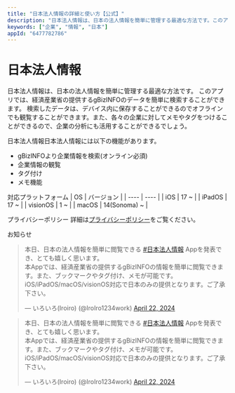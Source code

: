 ```yaml
---
title: "日本法人情報の詳細と使い方【公式】"
description: "日本法人情報は、日本の法人情報を簡単に管理する最適な方法です。このアプリでは、経済産業省の提供するgBizINFOのデータを簡単に検索することができます。"
keywords: ["企業", "情報", "日本"]
appId: "6477782786"
---
```


# 日本法人情報

日本法人情報は、日本の法人情報を簡単に管理する最適な方法です。 このアプリでは、経済産業省の提供するgBizINFOのデータを簡単に検索することができます。 検索したデータは、デバイス内に保存することができるのでオフラインでも観覧することができます。また、各々の企業に対してメモやタグをつけることができるので、企業の分析にも活用することができるでしょう。

日本法人情報日本法人情報には以下の機能があります。

- gBizINFOより企業情報を検索(オンライン必須)
- 企業情報の観覧
- タグ付け
- メモ機能

対応プラットフォーム
| OS | バージョン |
| ---- | ---- |
| iOS | 17 ~ |
| iPadOS | 17 ~ |
| visionOS | 1 ~ |
| macOS | 14(Sonoma) ~ |

プライバシーポリシー
詳細は[プライバシーポリシー](/privacy)をご覧ください。

お知らせ
<div class="isLightMode">
                        <blockquote class="twitter-tweet" data-lang="en" data-theme="light">
                            <p lang="ja" dir="ltr">本日、日本の法人情報を簡単に閲覧できる <a
                                    href="https://twitter.com/hashtag/%E6%97%A5%E6%9C%AC%E6%B3%95%E4%BA%BA%E6%83%85%E5%A0%B1?src=hash&amp;ref_src=twsrc%5Etfw">#日本法人情報</a>
                                Appを発表でき、とても嬉しく思います。<br>本Appでは、経済産業省の提供するgBizINFOの情報を簡単に閲覧できます。また、ブックマークやタグ付け、メモが可能です。iOS/iPadOS/macOS/visionOS対応で日本のみの提供となります。ご了承下さい。
                            </p>&mdash; いろいろ(Iroiro) (@IroIro1234work) <a
                                href="https://twitter.com/IroIro1234work/status/1782538351624778109?ref_src=twsrc%5Etfw">April
                                22, 2024</a>
                        </blockquote>
                    </div>
                    <div class="isDarkMode">
                        <blockquote class="twitter-tweet" data-lang="en" data-theme="dark">
                            <p lang="ja" dir="ltr">本日、日本の法人情報を簡単に閲覧できる <a
                                    href="https://twitter.com/hashtag/%E6%97%A5%E6%9C%AC%E6%B3%95%E4%BA%BA%E6%83%85%E5%A0%B1?src=hash&amp;ref_src=twsrc%5Etfw">#日本法人情報</a>
                                Appを発表でき、とても嬉しく思います。<br>本Appでは、経済産業省の提供するgBizINFOの情報を簡単に閲覧できます。また、ブックマークやタグ付け、メモが可能です。iOS/iPadOS/macOS/visionOS対応で日本のみの提供となります。ご了承下さい。
                            </p>&mdash; いろいろ(Iroiro) (@IroIro1234work) <a
                                href="https://twitter.com/IroIro1234work/status/1782538351624778109?ref_src=twsrc%5Etfw">April
                                22, 2024</a>
                        </blockquote>
                    </div>